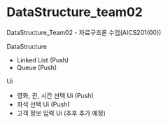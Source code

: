 # DataStructure_team02
DataStructure_Team02 - 자료구조론 수업(AICS201(00))

DataStructure
- Linked List (Push)
- Queue (Push)

Ui
- 영화, 관, 시간 선택 Ui (Push)
- 좌석 선택 Ui (Push)
- 고객 정보 입력 Ui (추후 추가 예정)
